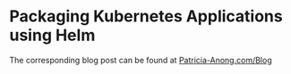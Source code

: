 # Packaging Kubernetes Applications using Helm
The corresponding blog post can be found at [Patricia-Anong.com/Blog](https://Patricia-Anong.com/Blog/2019/2/27/packaging-kubernetes-applications-using-helm)